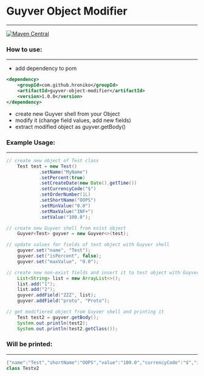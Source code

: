 # Guyver Object Modifier
--------------
[![Maven Central](https://img.shields.io/maven-central/v/io.github.chapeco.api.testrail/testrail-api-java-client.svg?label=Maven%20Central)](https://search.maven.org/artifact/com.github.hroniko/guyver-object-modifier/1.0.0/jar)
### How to use:
--------------
* add dependency to pom
```xml
<dependency>
    <groupId>com.github.hroniko</groupId>
    <artifactId>guyver-object-modifier</artifactId>
    <version>1.0.0</version>
</dependency>
```
* create new Guyver<T> shell from your Object
* modify it (change field values, add new fields)
* extract modified object as guyver.getBody()

### Example Usage:
--------------
```java
// create new object of Test class
    Test test = new Test()
            .setName("MyName")
            .setPercent(true)
            .setCreateDate(new Date().getTime())
            .setCurrencyCode("$")
            .setOrderNumber(1L)
            .setShortName("OOPS")
            .setMinValue("0.0")
            .setMaxValue("INF+")
            .setValue("100.0");

// create new Guyver shell from exist object
    Guyver<Test> guyver = new Guyver<>(test);

// update values for fields of test object with Guyver shell
    guyver.set("name", "Test");
    guyver.set("isPercent", false);
    guyver.set("maxValue", "0.0");

// create new non-exist fields and insert it to test object with Guyver shell
    List<String> list = new ArrayList<>();
    list.add("1");
    list.add("2");
    guyver.addField("ZZZ", list);
    guyver.addField("proto", "Proto");

// get modifiered object from Guyver shell and printing it
    Test test2 = guyver.getBody();
    System.out.println(test2);
    System.out.println(test2.getClass());
```

### Will be printed:
--------------
```java
{"name":"Test","shortName":"OOPS","value":"100.0","currencyCode":"$","isPercent":false,"minValue":"0.0","maxValue":"0.0","createDate":1586257901722,"orderNumber":1,"proto":"Proto","ZZZ":[1, 2]}
class Testv2
```
